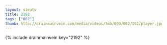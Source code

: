 ```yaml
--- 
layout: sieutv
title: 2192
tags: ["002"]
thumb: http://drainmainvein.com/media/videos/tmb/000/002/192/player.jpg
---
```

{% include drainmainvein key="2192" %} 
